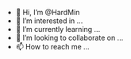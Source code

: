 - 👋 Hi, I’m @HardMin
- 👀 I’m interested in ...
- 🌱 I’m currently learning ...
- 💞️ I’m looking to collaborate on ...
- 📫 How to reach me ...

<!---
HardMin/HardMin is a ✨ special ✨ repository because its `README.md` (this file) appears on your GitHub profile.
You can click the Preview link to take a look at your changes.
--->
